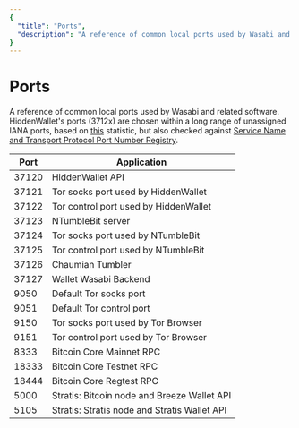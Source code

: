 ```yaml
---
{
  "title": "Ports",
  "description": "A reference of common local ports used by Wasabi and related software"
}
---
```


# Ports

A reference of common local ports used by Wasabi and related software.
HiddenWallet's ports (3712x) are chosen within a long range of unassigned IANA ports, based on [this](https://stackoverflow.com/a/28369841/2061103) statistic, but also checked against [Service Name and Transport Protocol Port Number Registry](https://www.iana.org/assignments/service-names-port-numbers/service-names-port-numbers.xhtml).
  
|Port  | Application |
|----  | ---- |
|37120 | HiddenWallet API |
|37121 | Tor socks port used by HiddenWallet |
|37122 | Tor control port used by HiddenWallet |
|37123 | NTumbleBit server |
|37124 | Tor socks port used by NTumbleBit |
|37125 | Tor control port used by NTumbleBit |
|37126 | Chaumian Tumbler |
|37127 | Wallet Wasabi Backend |
|9050  | Default Tor socks port |
|9051  | Default Tor control port |
|9150  | Tor socks port used by Tor Browser |
|9151  | Tor control port used by Tor Browser |
|8333  | Bitcoin Core Mainnet RPC |
|18333  | Bitcoin Core Testnet RPC |
|18444  | Bitcoin Core Regtest RPC |
|5000  | Stratis: Bitcoin node and Breeze Wallet API |
|5105  | Stratis: Stratis node and Stratis Wallet API |

